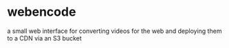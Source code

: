 # webencode
a small web interface for converting videos for the web and deploying them to a CDN via an S3 bucket
